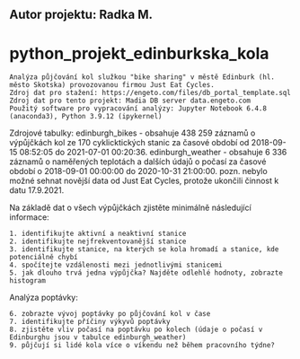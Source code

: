 ## Autor projektu: Radka M. ##

# python_projekt_edinburkska_kola
    Analýza půjčování kol služkou "bike sharing" v městě Edinburk (hl. město Skotska) provozovanou firmou Just Eat Cycles.
    Zdroj dat pro stažení: https://engeto.com/files/db_portal_template.sql 
    Zdroj dat pro tento projekt: Madia DB server data.engeto.com
    Použitý software pro vypracování analýzy: Jupyter Notebook 6.4.8 (anaconda3), Python 3.9.12 (ipykernel)

Zdrojové tabulky:
    edinburgh_bikes - obsahuje 438 259 záznamů o výpůjčkách kol ze 170 cyklicktických stanic za časové období od 2018-09-15 08:52:05 do 2021-07-01 00:20:36.
    edinburgh_weather - obsahuje 6 336 záznamů o naměřených teplotách a dalších údajů o počasí za časové období o 2018-09-01 00:00:00 do 2020-10-31 21:00:00.
    pozn. nebylo možné sehnat novější data od Just Eat Cycles, protože ukončili činnost k datu 17.9.2021.
    
Na základě dat o všech výpůjčkách zjistěte minimálně následující informace:

    1. identifikujte aktivní a neaktivní stanice
    2. identifikujte nejfrekventovanější stanice
    3. identifikujte stanice, na kterých se kola hromadí a stanice, kde potenciálně chybí
    4. spočítejte vzdálenosti mezi jednotlivými stanicemi
    5. jak dlouho trvá jedna výpůjčka? Najděte odlehlé hodnoty, zobrazte histogram

Analýza poptávky:

    6. zobrazte vývoj poptávky po půjčování kol v čase
    7. identifikujte příčiny výkyvů poptávky
    8. zjistěte vliv počasí na poptávku po kolech (údaje o počasí v Edinburghu jsou v tabulce edinburgh_weather)
    9. půjčují si lidé kola více o víkendu než během pracovního týdne?
